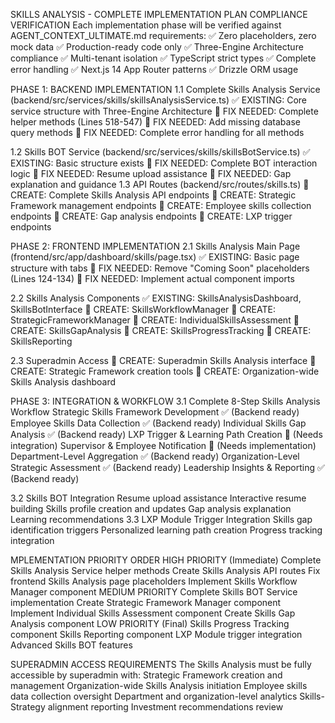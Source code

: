 SKILLS ANALYSIS - COMPLETE IMPLEMENTATION PLAN
COMPLIANCE VERIFICATION
Each implementation phase will be verified against AGENT_CONTEXT_ULTIMATE.md requirements:
✅ Zero placeholders, zero mock data
✅ Production-ready code only
✅ Three-Engine Architecture compliance
✅ Multi-tenant isolation
✅ TypeScript strict types
✅ Complete error handling
✅ Next.js 14 App Router patterns
✅ Drizzle ORM usage

PHASE 1: BACKEND IMPLEMENTATION
1.1 Complete Skills Analysis Service (backend/src/services/skills/skillsAnalysisService.ts)
✅ EXISTING: Core service structure with Three-Engine Architecture
🔧 FIX NEEDED: Complete helper methods (Lines 518-547)
🔧 FIX NEEDED: Add missing database query methods
🔧 FIX NEEDED: Complete error handling for all methods

1.2 Skills BOT Service (backend/src/services/skills/skillsBotService.ts)
✅ EXISTING: Basic structure exists
🔧 FIX NEEDED: Complete BOT interaction logic
🔧 FIX NEEDED: Resume upload assistance
🔧 FIX NEEDED: Gap explanation and guidance
1.3 API Routes (backend/src/routes/skills.ts)
🔧 CREATE: Complete Skills Analysis API endpoints
🔧 CREATE: Strategic Framework management endpoints
🔧 CREATE: Employee skills collection endpoints
🔧 CREATE: Gap analysis endpoints
🔧 CREATE: LXP trigger endpoints

PHASE 2: FRONTEND IMPLEMENTATION
2.1 Skills Analysis Main Page (frontend/src/app/dashboard/skills/page.tsx)
✅ EXISTING: Basic page structure with tabs
🔧 FIX NEEDED: Remove "Coming Soon" placeholders (Lines 124-134)
🔧 FIX NEEDED: Implement actual component imports

2.2 Skills Analysis Components
✅ EXISTING: SkillsAnalysisDashboard, SkillsBotInterface
🔧 CREATE: SkillsWorkflowManager
🔧 CREATE: StrategicFrameworkManager
🔧 CREATE: IndividualSkillsAssessment
🔧 CREATE: SkillsGapAnalysis
🔧 CREATE: SkillsProgressTracking
🔧 CREATE: SkillsReporting

2.3 Superadmin Access
🔧 CREATE: Superadmin Skills Analysis interface
🔧 CREATE: Strategic Framework creation tools
🔧 CREATE: Organization-wide Skills Analysis dashboard

PHASE 3: INTEGRATION & WORKFLOW
3.1 Complete 8-Step Skills Analysis Workflow
Strategic Skills Framework Development ✅ (Backend ready)
Employee Skills Data Collection ✅ (Backend ready)
Individual Skills Gap Analysis ✅ (Backend ready)
LXP Trigger & Learning Path Creation 🔧 (Needs integration)
Supervisor & Employee Notification 🔧 (Needs implementation)
Department-Level Aggregation ✅ (Backend ready)
Organization-Level Strategic Assessment ✅ (Backend ready)
Leadership Insights & Reporting ✅ (Backend ready)

3.2 Skills BOT Integration
Resume upload assistance
Interactive resume building
Skills profile creation and updates
Gap analysis explanation
Learning recommendations
3.3 LXP Module Trigger Integration
Skills gap identification triggers
Personalized learning path creation
Progress tracking integration

MPLEMENTATION PRIORITY ORDER
HIGH PRIORITY (Immediate)
Complete Skills Analysis Service helper methods
Create Skills Analysis API routes
Fix frontend Skills Analysis page placeholders
Implement Skills Workflow Manager component
MEDIUM PRIORITY
Complete Skills BOT Service implementation
Create Strategic Framework Manager component
Implement Individual Skills Assessment component
Create Skills Gap Analysis component
LOW PRIORITY (Final)
Skills Progress Tracking component
Skills Reporting component
LXP Module trigger integration
Advanced Skills BOT features

SUPERADMIN ACCESS REQUIREMENTS
The Skills Analysis must be fully accessible by superadmin with:
Strategic Framework creation and management
Organization-wide Skills Analysis initiation
Employee skills data collection oversight
Department and organization-level analytics
Skills-Strategy alignment reporting
Investment recommendations review

